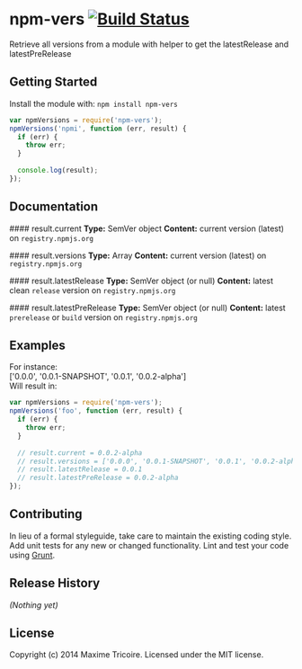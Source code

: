 # npm-vers [![Build Status](https://secure.travis-ci.org/maxleiko/npm-vers.png?branch=master)](http://travis-ci.org/maxleiko/npm-vers)

Retrieve all versions from a module with helper to get the latestRelease and latestPreRelease

## Getting Started
Install the module with: `npm install npm-vers`

```javascript
var npmVersions = require('npm-vers');
npmVersions('npmi', function (err, result) {
  if (err) {
    throw err;
  }
  
  console.log(result);
});
```

## Documentation
#### result.current
__Type:__ SemVer object
__Content:__ current version (latest) on `registry.npmjs.org`

#### result.versions
__Type:__ Array
__Content:__ current version (latest) on `registry.npmjs.org`

#### result.latestRelease
__Type:__ SemVer object (or null)
__Content:__ latest clean `release` version on `registry.npmjs.org`

#### result.latestPreRelease
__Type:__ SemVer object (or null)
__Content:__ latest `prerelease` or `build` version on `registry.npmjs.org`

## Examples
For instance:  
['0.0.0', '0.0.1-SNAPSHOT', '0.0.1', '0.0.2-alpha']  
Will result in:  
```js
var npmVersions = require('npm-vers');
npmVersions('foo', function (err, result) {
  if (err) {
    throw err;
  }
  
  // result.current = 0.0.2-alpha
  // result.versions = ['0.0.0', '0.0.1-SNAPSHOT', '0.0.1', '0.0.2-alpha']
  // result.latestRelease = 0.0.1
  // result.latestPreRelease = 0.0.2-alpha
});
```

## Contributing
In lieu of a formal styleguide, take care to maintain the existing coding style. Add unit tests for any new or changed functionality. Lint and test your code using [Grunt](http://gruntjs.com/).

## Release History
_(Nothing yet)_

## License
Copyright (c) 2014 Maxime Tricoire. Licensed under the MIT license.
